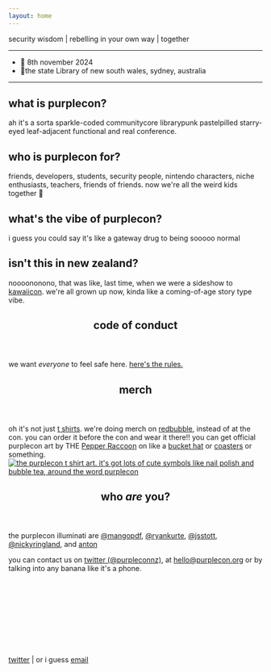 ```yaml
---
layout: home
---
```


<section class="mid">
  <p>security wisdom | rebelling in your own way | <span class="ethereal">together</span></p>
</section>

<hr>

<section class="mid">
<ul class="no-dots left">
  <li> 📅 8th november 2024</li>
  <li> 📍the state <span class="fancy">Library</span> of new south wales, sydney, australia</li>
</ul>
</section>
<hr>

<section class="top">
  <main>
    <article>
      <p-books></p-books>
      <h2>what is purplecon?</h2>
      <div class="content">
        <p>
        ah it's a sorta sparkle-coded communitycore librarypunk pastelpilled starry-eyed leaf-adjacent functional and real conference.
        </p>
      </div>
    </article>
    <article>
      <p-books></p-books>
      <h2>
      who is purplecon for?
      </h2>
      <div class="content">
        <p>
          friends, developers, students, security people, nintendo characters, niche enthusiasts, teachers, friends of friends. now we're all the weird kids together 🤝
        </p>
      </div>
    </article>
    <article>
      <p-books></p-books>
      <h2>what's the vibe of purplecon?</h2>
      <div class="content">
        <p>
          i guess you could say it's like a gateway drug to being sooooo normal 
        </p>
      </div>
    </article>
    <article>
      <p-books></p-books>
      <h2>isn't this in new zealand?</h2>
      <div class="content">
        <p>
        noooononono, that was like, last time, when we were a sideshow to <a href="https://kawaiicon.org/">kawaiicon</a>. we're all grown up now, kinda like a coming-of-age story type vibe.
        </p>
      </div>
    </article>
  </main>
</section>

<section class="top">
      <p-books></p-books>
      <header class="mid">
      <h1>code of conduct</h1>
      </header>
      <div class="content mid">
      we want <em>everyone</em> to feel safe here. <a href="/conduct">here's the rules.</a>
      </div>
</section>
<section id="contact-us" class="top">
      <p-books></p-books>
      <header class="mid">
      <h1>merch</h1>
      </header>
      <div class="content mid">
      <p> oh it's not just <a href="https://www.redbubble.com/i/t-shirt/purplecon-2024-the-shirt-by-purplecon/164335381.VL7OD">t shirts</a>. we're doing merch on <a href="https://www.redbubble.com/i/t-shirt/purplecon-2024-the-shirt-by-purplecon/164335381.VL7OD">redbubble</a>, instead of at the con. you can order it before the con and wear it there!! you can get official purplecon art by THE <a href="https://pepperraccoon.com">Pepper Raccoon</a> on like a <a href="https://www.redbubble.com/i/bucket-hat/purplecon-2024-the-shirt-by-purplecon/164335381.FDWJD">bucket hat</a> or <a href="https://www.redbubble.com/i/coasters/purplecon-2024-the-shirt-by-purplecon/164335381.E5I3N">coasters</a> or something.
      <a href="https://www.redbubble.com/i/t-shirt/purplecon-2024-the-shirt-by-purplecon/164335381.VL7OD"><img class="shirt" src="/shirt.png" alt="the purplecon t shirt art. it's got lots of cute symbols like nail polish and bubble tea, around the word purplecon"/></a>
      </p>
      </div>
</section>
<section class="top">
      <p-books></p-books>
      <header class="mid">
      <h1>who <em>are</em> you?</h1>
      </header>
      <div class="content mid">
      <p>the purplecon illuminati are 
      <a href="//twitter.com/mangopdf">@mangopdf</a>, 
      <a href="//twitter.com/ryankurte">@ryankurte</a>, 
      <a href="//twitter.com/jsstott">@jsstott</a>, 
      <a href="//twitter.com/nickyringland">@nickyringland</a>, and
      <a href="//twitter.com/noqry">anton</a>
      </p>
      <p>
      you can contact us on <a href="https://twitter.com/purpleconnz">twitter (@purpleconnz)</a>, at <a href="mailto:hello@purplecon.org">hello@purplecon.org</a> or by talking into any banana like it's a phone.
      </p>
      </div>
</section>






<br>
<br>
<br>
<br>
<br>
<br>
<br>
<br>
<section>
</section>

<section class="ml">
  <p-mailer>
    <div class="ml-embedded" data-form="cMpgpW"></div>
  </p-mailer>
</section>
<section class="mid">
<p>
        <a href="https://twitter.com/purpleconnz">twitter</a> | or i guess <a href="mailto:hello@purplecon.nz">email</a>
        </p>
</section>
